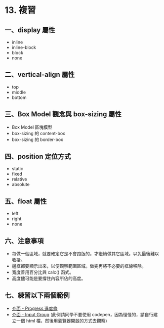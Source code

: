 # 13. 複習

## 一、display 屬性

* inline
* inline-block
* block
* none

## 二、vertical-align 屬性

* top
* middle
* bottom

## 三、Box Model 觀念與 box-sizing 屬性

* Box Model 區塊模型
* box-sizing 的 content-box
* box-sizing 的 border-box

## 四、position 定位方式

* static
* fixed
* relative
* absolute

## 五、float 屬性

* left
* right
* none

## 六、注意事項

* 每做一個區域，就要確定它是不會跑版的，才繼續做其它區域，以免最後難以收拾。
* 邊框都要顯示出來，以便觀察範圍區域。做完再將不必要的框線移除。
* 寬度善用百分比與 calc\(\) 函式。
* 高度儘可能是要撐住內容所佔的高度。

## 七、練習以下兩個範例

* [介面 - Progress 進度條](https://docs.webmix.cc/html-and-css/4.-ban-mian-ou-kuai-shi-zuo#14-jie-mian-progress-jin-du-tiao)
* [介面 - Input Group](https://docs.webmix.cc/html-and-css/4.-ban-mian-ou-kuai-shi-zuo#12-jie-mian-input-group) \(此例請同學不要使用 codepen，因為怪怪的，請自行建立一個 html 檔，然後用瀏覽器開啟的方式去觀察\)



